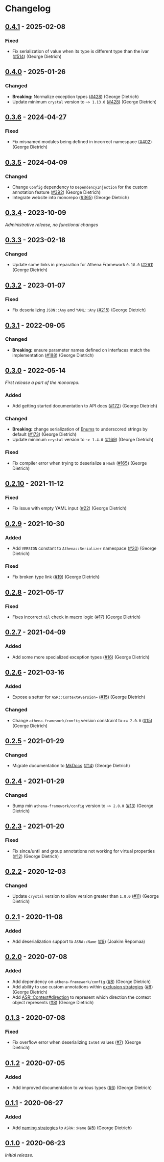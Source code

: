 # Changelog

## [0.4.1] - 2025-02-08

### Fixed

- Fix serialization of value when its type is different type than the ivar ([#514]) (George Dietrich)

[0.4.1]: https://github.com/athena-framework/serializer/releases/tag/v0.4.1
[#514]: https://github.com/athena-framework/athena/pull/514

## [0.4.0] - 2025-01-26

### Changed

- **Breaking:** Normalize exception types ([#428]) (George Dietrich)
- Update minimum `crystal` version to `~> 1.13.0` ([#428]) (George Dietrich)

[0.4.0]: https://github.com/athena-framework/serializer/releases/tag/v0.4.0
[#428]: https://github.com/athena-framework/athena/pull/428

## [0.3.6] - 2024-04-27

### Fixed

- Fix misnamed modules being defined in incorrect namespace ([#402]) (George Dietrich)

[0.3.6]: https://github.com/athena-framework/serializer/releases/tag/v0.3.6
[#402]: https://github.com/athena-framework/athena/pull/402

## [0.3.5] - 2024-04-09

### Changed

- Change `Config` dependency to `DependencyInjection` for the custom annotation feature ([#392]) (George Dietrich)
- Integrate website into monorepo ([#365]) (George Dietrich)

[0.3.5]: https://github.com/athena-framework/serializer/releases/tag/v0.3.5
[#392]: https://github.com/athena-framework/athena/pull/392
[#365]: https://github.com/athena-framework/athena/pull/365

## [0.3.4] - 2023-10-09

_Administrative release, no functional changes_

[0.3.4]: https://github.com/athena-framework/serializer/releases/tag/v0.3.4

## [0.3.3] - 2023-02-18

### Changed

- Update some links in preparation for Athena Framework `0.18.0` ([#261]) (George Dietrich)

[0.3.3]: https://github.com/athena-framework/serializer/releases/tag/v0.3.3
[#261]: https://github.com/athena-framework/athena/pull/261

## [0.3.2] - 2023-01-07

### Fixed

- Fix deserializing `JSON::Any` and `YAML::Any` ([#215]) (George Dietrich)

[0.3.2]: https://github.com/athena-framework/serializer/releases/tag/v0.3.2
[#215]: https://github.com/athena-framework/athena/pull/215

## [0.3.1] - 2022-09-05

### Changed

- **Breaking:** ensure parameter names defined on interfaces match the implementation ([#188]) (George Dietrich)

[0.3.1]: https://github.com/athena-framework/serializer/releases/tag/v0.3.1
[#188]: https://github.com/athena-framework/athena/pull/188

## [0.3.0] - 2022-05-14

_First release a part of the monorepo._

### Added

- Add getting started documentation to API docs ([#172]) (George Dietrich)

### Changed

- **Breaking:** change serialization of [Enums](https://crystal-lang.org/api/Enum.html) to underscored strings by default ([#173]) (George Dietrich)
- Update minimum `crystal` version to `~> 1.4.0` ([#169]) (George Dietrich)

### Fixed

- Fix compiler error when trying to deserialize a `Hash` ([#165]) (George Dietrich)

[0.3.0]: https://github.com/athena-framework/serializer/releases/tag/v0.3.0
[#165]: https://github.com/athena-framework/athena/pull/165
[#169]: https://github.com/athena-framework/athena/pull/169
[#172]: https://github.com/athena-framework/athena/pull/172
[#173]: https://github.com/athena-framework/athena/pull/173

## [0.2.10] - 2021-11-12

### Fixed

- Fix issue with empty YAML input ([#22]) (George Dietrich)

[0.2.10]: https://github.com/athena-framework/serializer/releases/tag/v0.2.10
[#22]: https://github.com/athena-framework/serializer/pull/22

## [0.2.9] - 2021-10-30

### Added

- Add `VERSION` constant to `Athena::Serializer` namespace ([#20]) (George Dietrich)

### Fixed

- Fix broken type link ([#19]) (George Dietrich)

[0.2.9]: https://github.com/athena-framework/serializer/releases/tag/v0.2.9
[#19]: https://github.com/athena-framework/serializer/pull/19
[#20]: https://github.com/athena-framework/serializer/pull/20

## [0.2.8] - 2021-05-17

### Fixed

- Fixes incorrect `nil` check in macro logic ([#17]) (George Dietrich)

[0.2.8]: https://github.com/athena-framework/serializer/releases/tag/v0.2.8
[#17]: https://github.com/athena-framework/serializer/pull/17

## [0.2.7] - 2021-04-09

### Added

- Add some more specialized exception types ([#16]) (George Dietrich)

[0.2.7]: https://github.com/athena-framework/serializer/releases/tag/v0.2.7
[#16]: https://github.com/athena-framework/serializer/pull/16

## [0.2.6] - 2021-03-16

### Added

- Expose a setter for `ASR::Context#version=` ([#15]) (George Dietrich)

### Changed

- Change `athena-framework/config` version constraint to `>= 2.0.0` ([#15]) (George Dietrich)

[0.2.6]: https://github.com/athena-framework/serializer/releases/tag/v0.2.6
[#15]: https://github.com/athena-framework/serializer/pull/15

## [0.2.5] - 2021-01-29

### Changed

- Migrate documentation to [MkDocs](https://mkdocstrings.github.io/crystal/) ([#14]) (George Dietrich)

[0.2.5]: https://github.com/athena-framework/serializer/releases/tag/v0.2.5
[#14]: https://github.com/athena-framework/serializer/pull/14

## [0.2.4] - 2021-01-29

### Changed

- Bump min `athena-framework/config` version to `~> 2.0.0` ([#13]) (George Dietrich)

[0.2.4]: https://github.com/athena-framework/serializer/releases/tag/v0.2.4
[#13]: https://github.com/athena-framework/serializer/pull/13

## [0.2.3] - 2021-01-20

### Fixed

- Fix since/until and group annotations not working for virtual properties ([#12]) (George Dietrich)

[0.2.3]: https://github.com/athena-framework/serializer/releases/tag/v0.2.3
[#12]: https://github.com/athena-framework/serializer/pull/12

## [0.2.2] - 2020-12-03

### Changed

- Update `crystal` version to allow version greater than `1.0.0` ([#11]) (George Dietrich)

[0.2.2]: https://github.com/athena-framework/serializer/releases/tag/v0.2.2
[#11]: https://github.com/athena-framework/serializer/pull/11

## [0.2.1] - 2020-11-08

### Added

- Add deserialization support to `ASRA::Name` ([#9]) (Joakim Repomaa)

[0.2.1]: https://github.com/athena-framework/serializer/releases/tag/v0.2.1
[#9]: https://github.com/athena-framework/serializer/pull/9

## [0.2.0] - 2020-07-08

### Added

- Add dependency on `athena-framework/config` ([#8]) (George Dietrich)
- Add ability to use custom annotations within [exclusion strategies](https://athenaframework.org/Serializer/ExclusionStrategies/ExclusionStrategyInterface/#Athena::Serializer::ExclusionStrategies::ExclusionStrategyInterface--annotation-configurations) ([#8]) (George Dietrich)
- Add [ASR::Context#direction](https://athenaframework.org/Serializer/Context/#Athena::Serializer::Context#direction) to represent which direction the context object represents ([#8]) (George Dietrich)

[0.2.0]: https://github.com/athena-framework/serializer/releases/tag/v0.2.0
[#8]: https://github.com/athena-framework/serializer/pull/8

## [0.1.3] - 2020-07-08

### Fixed

- Fix overflow error when deserializing `Int64` values ([#7]) (George Dietrich)

[0.1.3]: https://github.com/athena-framework/serializer/releases/tag/v0.1.3
[#7]: https://github.com/athena-framework/serializer/pull/7

## [0.1.2] - 2020-07-05

### Added

- Add improved documentation to various types ([#6]) (George Dietrich)

[0.1.2]: https://github.com/athena-framework/serializer/releases/tag/v0.1.2
[#6]: https://github.com/athena-framework/serializer/pull/6

## [0.1.1] - 2020-06-27

### Added

- Add [naming strategies](https://athenaframework.org/Serializer/Annotations/Name/#Athena::Serializer::Annotations::Name--naming-strategies) to `ASRA::Name` ([#5]) (George Dietrich)

[0.1.1]: https://github.com/athena-framework/serializer/releases/tag/v0.1.1
[#5]: https://github.com/athena-framework/serializer/pull/5

## [0.1.0] - 2020-06-23

_Initial release._

[0.1.0]: https://github.com/athena-framework/serializer/releases/tag/v0.1.0
